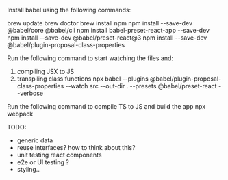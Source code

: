 Install babel using the following commands:

brew update
brew doctor
brew install npm
npm install --save-dev @babel/core @babel/cli
npm install babel-preset-react-app --save-dev
npm install --save-dev @babel/preset-react@3
npm install --save-dev @babel/plugin-proposal-class-properties

Run the following command to start watching the files and:

1.  compiling JSX to JS
2.  transpiling class functions
    npx babel --plugins @babel/plugin-proposal-class-properties --watch src --out-dir . --presets @babel/preset-react --verbose

Run the following command to compile TS to JS and build the app
npx webpack

TODO:

- generic data
- reuse interfaces? how to think about this?
- unit testing react components
- e2e or UI testing ?
- styling..
